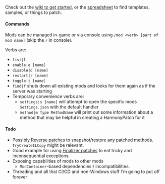 Check out the [wiki to get started](https://github.com/aquafir/ACE.BaseMod/wiki/Getting-Started), or the [spreadsheet](https://docs.google.com/spreadsheets/u/1/d/16XrOSBW195BlrUnsb0Ax4jTRkj25WG0rXxOIz3cWrU8/edit#gid=2104144189) to find templates, samples, or things to patch.



#### Commands

Mods can be managed in-game or via console using `/mod <verb> [part of mod name]` (skip the `/` in console).  

Verbs are:

* `list|l`
* `enable|e [name]`
* `disable|d [name]`
* `restart|r [name]`
* `toggle|t [name]`
* `find|f` shuts down all existing mods and looks for them again as if the server was starting
* Temporary convenience verbs are:
  * `settings|s [name]` will attempt to open the specific mods `Settings.json` with the default handler
  * `method|m Type MethodName` will print out some information about a method that may be helpful in creating a HarmonyPatch for it 



#### Todo

* Possibly [Reverse patches](https://harmony.pardeike.net/articles/reverse-patching.html) to snapshot/restore any patched methods. `TryCreateILCopy` might be relevant.
* Good example for using [Finalizer patches](https://harmony.pardeike.net/articles/patching-finalizer.html) to eat tricky and inconsequential exceptions.
* Exposing capabilities of mods to other mods
  * `ModContainer`-based dependencies / incompatibilities.
* Threading and all that CI/CD and non-Windows stuff I'm going to put off forever

